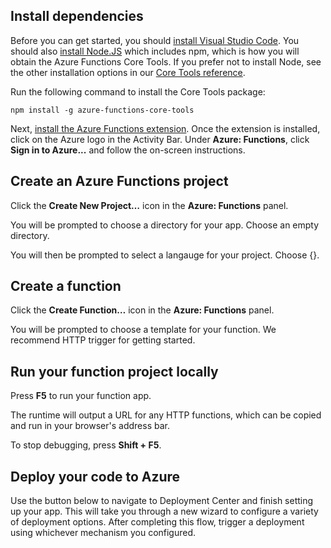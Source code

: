 ## Install dependencies

Before you can get started, you should [install Visual Studio Code](). You should also [install Node.JS]() which includes npm, which is how you will obtain the Azure Functions Core Tools. If you prefer not to install Node, see the other installation options in our [Core Tools reference]().

Run the following command to install the Core Tools package:

```
npm install -g azure-functions-core-tools
```

Next, [install the Azure Functions extension](). Once the extension is installed, click on the Azure logo in the Activity Bar. Under **Azure: Functions**, click **Sign in to Azure...** and follow the on-screen instructions.

## Create an Azure Functions project

Click the **Create New Project…** icon in the **Azure: Functions** panel.

You will be prompted to choose a directory for your app. Choose an empty directory.

You will then be prompted to select a langauge for your project. Choose {}.

## Create a function

Click the **Create Function…** icon in the **Azure: Functions** panel.

You will be prompted to choose a template for your function. We recommend HTTP trigger for getting started.



## Run your function project locally

Press **F5** to run your function app.

The runtime will output a URL for any HTTP functions, which can be copied and run in your browser's address bar.

To stop debugging, press **Shift + F5**.

## Deploy your code to Azure

Use the button below to navigate to Deployment Center and finish setting up your app. This will take you through a new wizard to configure a variety of deployment options. After completing this flow, trigger a deployment using whichever mechanism you configured.
